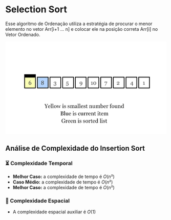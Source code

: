 # Selection Sort

Esse algoritmo de Ordenação utiliza a estratégia de procurar o menor elemento no vetor Arr[i+1 ... n\] e colocar ele na posição correta Arr[i\] no Vetor Ordenado.

![](https://github.com/sc-math/Sort-Algorithms/blob/main/Selection%20Sort/gif/Selection-sort-exemple.gif)

## Análise de Complexidade do Insertion Sort

### ⏳ Complexidade Temporal
- **Melhor Caso:** a complexidade de tempo é $O(n²)$
- **Caso Médio:** a complexidade de tempo é $O(n²)$
- **Melhor Caso:** a complexidade de tempo é $O(n²)$

### 💽 Complexidade Espacial

- A complexidade espacial auxiliar é $O(1)$
